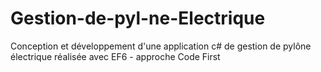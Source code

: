 # Gestion-de-pyl-ne-Electrique
Conception et développement d'une application c# de gestion de pylône électrique réalisée avec EF6 - approche Code First
